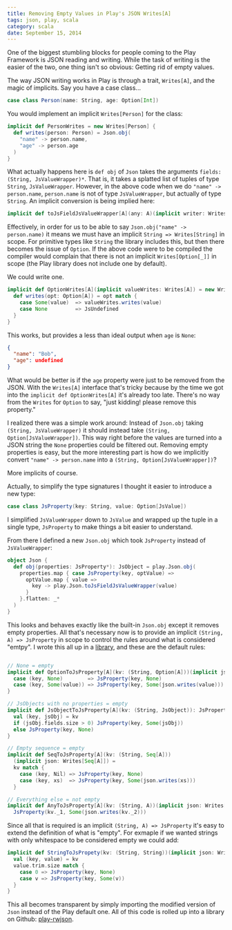 ```yaml
---
title: Removing Empty Values in Play's JSON Writes[A]
tags: json, play, scala
category: scala
date: September 15, 2014
---
```


One of the biggest stumbling blocks for people coming to the Play Framework is JSON reading and writing.  While the task of writing is the easier
of the two, one thing isn't so obvious: Getting rid of empty values.

The way JSON writing works in Play is through a trait, `Writes[A]`, and the magic of implicits.  Say you have a case class...

```scala
case class Person(name: String, age: Option[Int])
```

You would implement an implicit `Writes[Person]` for the class:

```scala
implicit def PersonWrites = new Writes[Person] {
  def writes(person: Person) = Json.obj(
    "name" -> person.name,
    "age" -> person.age
  )
}
```

What actually happens here is `def obj` of `Json` takes the arguments `fields: (String, JsValueWrapper)*`.  That is, it takes a splatted list of
tuples of type `String`, `JsValueWrapper`.  However, in the above code when we do `"name" -> person.name`, `person.name` is not of type `JsValueWrapper`,
but actually of type `String`.  An implicit conversion is being implied here:

```scala
implicit def toJsFieldJsValueWrapper[A](any: A)(implicit writer: Writes[A]) = ...
```

Effectively, in order for us to be able to say `Json.obj("name" -> person.name)` it means we must have an implicit `String => Writes[String]` in scope.  For
primitive types like `String` the library includes this, but then there becomes the issue of `Option`.  If the above code were to be compiled the compiler
would complain that there is not an implicit `Writes[Option[_]]` in scope (the Play library does not include one by default).

We could write one.

```scala
implicit def OptionWrites[A](implicit valueWrites: Writes[A]) = new Writes[Option[A]] {
  def writes(opt: Option[A]) = opt match {
    case Some(value)  => valueWrites.writes(value)
    case None         => JsUndefined
  }
}
```

This works, but provides a less than ideal output when `age` is `None`:

```json
{
  "name": "Bob",
  "age": undefined
}
```

What would be better is if the `age` property were just to be removed from the JSON.  With the `Writes[A]` interface that's tricky because by
the time we got into the `implicit def OptionWrites[A]` it's already too late.  There's no way from the `Writes` for `Option` to say, "just kidding!
please remove this property."

I realized there was a simple work around: Instead of `Json.obj` taking `(String, JsValueWrapper)` it should instead take `(String, Option[JsValueWrapper])`.
This way right before the values are turned into a JSON string the `None` properties could be filtered out.  Removing empty properties is easy, but
the more interesting part is how do we implicitly convert `"name" -> person.name` into a `(String, Option[JsValueWrapper])`?

More implicits of course.

Actually, to simplify the type signatures I thought it easier to introduce a new type:

```scala
case class JsProperty(key: String, value: Option[JsValue])
```

I simplified `JsValueWrapper` down to `JsValue` and wrapped up the tuple in a single type, `JsProperty` to make things a bit easier to understand.

From there I defined a new `Json.obj` which took `JsProperty` instead of `JsValueWrapper`:

```scala
object Json {
  def obj(properties: JsProperty*): JsObject = play.Json.obj(
    properties.map { case JsProperty(key, optValue) =>
      optValue.map { value =>
        key -> play.Json.toJsFieldJsValueWrapper(value)
      }
    }.flatten: _*
  )
}
```

This looks and behaves exactly like the built-in `Json.obj` except it removes empty properties.  All that's necessary now is to provide an implicit
`(String, A) => JsProperty` in scope to control the rules around what is considered "emtpy".  I wrote this all up in a [library](https://github.com/tstone/play-rwjson),
and these are the default rules:

```scala

// None = empty
implicit def OptionToJsProperty[A](kv: (String, Option[A]))(implicit json: Writes[A]) = kv match {
  case (key, None)        => JsProperty(key, None)
  case (key, Some(value)) => JsProperty(key, Some(json.writes(value)))
}

// JsObjects with no properties = empty
implicit def JsObjectToJsProperty[A](kv: (String, JsObject)): JsProperty = {
  val (key, jsObj) = kv
  if (jsObj.fields.size > 0) JsProperty(key, Some(jsObj))
  else JsProperty(key, None)
}

// Empty sequence = empty
implicit def SeqToJsProperty[A](kv: (String, Seq[A]))
  (implicit json: Writes[Seq[A]]) =
  kv match {
    case (key, Nil) => JsProperty(key, None)
    case (key, xs)  => JsProperty(key, Some(json.writes(xs)))
  }

// Everything else = not empty
implicit def AnyToJsProperty[A](kv: (String, A))(implicit json: Writes[A]) =
  JsProperty(kv._1, Some(json.writes(kv._2)))
```

Since all that is required is an implicit `(String, A) => JsProperty` it's easy to extend the definition of what is "empty".  For exmaple if
we wanted strings with only whitespace to be considered empty we could add:

```scala
implicit def StringToJsPropety(kv: (String, String))(implicit json: Writes[String]) = {
  val (key, value) = kv
  value.trim.size match {
    case 0 => JsProperty(key, None)
    case v => JsProperty(key, Some(v))
  }
}
```

This all becomes transparent by simply importing the modified version of `Json` instead of the Play default one.  All of this code is rolled up
into a library on Github: [play-rwjson](https://github.com/tstone/play-rwjson).
